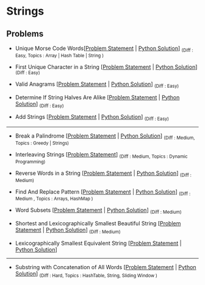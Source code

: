 # Strings

## Problems

- Unique Morse Code Words[[Problem Statement](https://leetcode.com/problems/unique-morse-code-words/) | [Python Solution](/CompetitiveProgramming/Strings/uniqueMorseCodeWords.py)] <sub> (Diff : Easy, Topics : Array | Hash Table | String )</sub>

- First Unique Character in a String [[Problem Statement](https://leetcode.com/problems/first-unique-character-in-a-string/) | [Python Solution](/CompetitiveProgramming/Strings/firstUniqueCharacterInAString.py)] <sub> (Diff : Easy)</sub>

- Valid Anagrams [[Problem Statement](https://leetcode.com/problems/valid-anagram/) | [Python Solution](/CompetitiveProgramming/Strings/validAnagrams.py)] <sub> (Diff : Easy)</sub>

- Determine If String Halves Are Alike [[Problem Statement](https://leetcode.com/problems/determine-if-string-halves-are-alike) | [Python Solution](/CompetitiveProgramming/Strings/Determine%20if%20String%20Halves%20Are%20Alike.py)] <sub> (Diff : Easy)</sub>

- Add Strings [[Problem Statement](https://leetcode.com/problems/add-strings/description/) | [Python Solution](/CompetitiveProgramming/Strings/addStrings.py)] <sub> (Diff : Easy)</sub>

---

- Break a Palindrome [[Problem Statement](https://leetcode.com/problems/break-a-palindrome/) | [Python Solution](/CompetitiveProgramming/Strings/breakAPalindrome.py)] <sub> (Diff : Medium, Topics : Greedy | Strings)</sub>

- Interleaving Strings [[Problem Statement](https://leetcode.com/problems/interleaving-string/)] <sub> (Diff : Medium, Topics : Dynamic Programming)</sub>

- Reverse Words in a String [[Problem Statement](https://leetcode.com/problems/reverse-words-in-a-string/) | [Python Solution](/CompetitiveProgramming/Strings/reverseWordsInAString.py)] <sub> (Diff : Medium)</sub>

- Find And Replace Pattern [[Problem Statement](https://leetcode.com/problems/find-and-replace-pattern/) | [Python Solution](/CompetitiveProgramming/Strings/findAndReplacePatterns.py)] <sub> (Diff : Medium , Topics : Arrays, HashMap )</sub>

- Word Subsets [[Problem Statement](https://leetcode.com/problems/word-subsets/) | [Python Solution](/CompetitiveProgramming/Strings/wordSubsets.py)] <sub> (Diff : Medium)</sub>

- Shortest and Lexicographically Smallest Beautiful String [[Problem Statement](https://leetcode.com/problems/shortest-and-lexicographically-smallest-beautiful-string/) | [Python Solution](/CompetitiveProgramming/Strings/Shortest%20and%20Lexicographically%20Smallest%20Beautiful%20String.py)] <sub> (Diff : Medium)</sub>

- Lexicographically Smallest Equivalent String [[Problem Statement](https://leetcode.com/problems/lexicographically-smallest-equivalent-string) | [Python Solution](/CompetitiveProgramming/Strings/1061.py)]

---

- Substring with Concatenation of All Words [[Problem Statement](https://leetcode.com/problems/substring-with-concatenation-of-all-words/) | [Python Solution](/CompetitiveProgramming/Strings/substringWithConcatenationOfAllWords.py)] <sub> (Diff : Hard, Topics : HashTable, String, Sliding Window )</sub>
